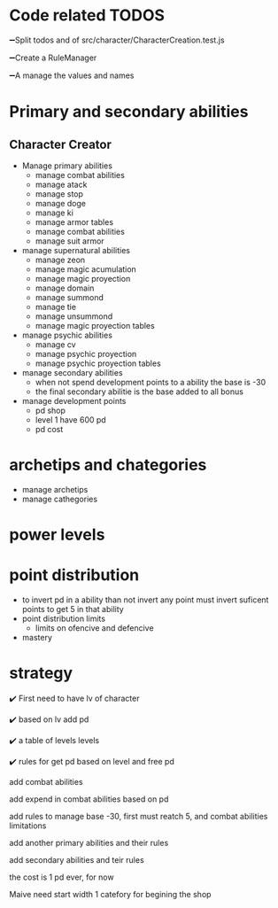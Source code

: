 # Code related TODOS
➖Split todos and of src/character/CharacterCreation.test.js 

➖Create a RuleManager

➖A manage the values and names
 
# Primary and secondary abilities
## Character Creator
* Manage primary abilities
  * manage combat abilities
  * manage atack
  * manage stop
  * manage doge
  * manage ki
  * manage armor tables
  * manage combat abilities
  * manage suit armor
* manage supernatural abilities
  * manage zeon
  * manage magic acumulation
  * manage magic proyection
  * manage domain
  * manage summond
  * manage tie
  * manage unsummond
  * manage magic proyection tables
* manage psychic abilities
  * manage cv
  * manage psychic proyection
  * manage psychic proyection tables
* manage secondary abilities
  * when not spend development points to a ability the base is -30
  * the final secondary abilitie is the base added to all bonus
* manage development points
  * pd shop
  * level 1 have 600 pd
  * pd cost
# archetips and chategories
* manage archetips
* manage cathegories
# power levels
# point distribution
* to invert pd in a ability than not invert any point must invert suficent points to get 5 in that ability
* point distribution limits
  *  limits on ofencive and defencive 
*  mastery

# strategy
✔️ First need to have lv of character 

✔️ based on lv add pd

✔️ a table of levels levels 

✔️ rules for get pd based on level and free pd

add combat abilities 

add expend in combat abilities based on pd

add rules to manage base -30, first must reatch 5, and combat abilities limitations

add another primary abilities and their rules

add secondary abilities and teir rules

the cost is 1 pd ever, for now

Maive need start width 1 catefory for begining the shop
